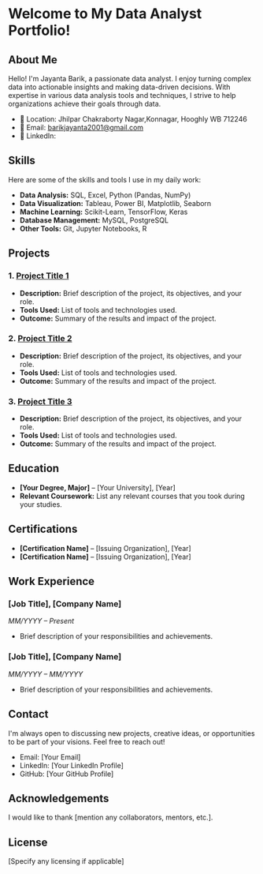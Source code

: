 # Welcome to My Data Analyst Portfolio!


## About Me
Hello! I'm Jayanta Barik, a passionate data analyst. I enjoy turning complex data into actionable insights and making data-driven decisions. With expertise in various data analysis tools and techniques, I strive to help organizations achieve their goals through data.

- 📍 Location: Jhilpar Chakraborty Nagar,Konnagar, Hooghly WB 712246
- 📧 Email: barikjayanta2001@gmail.com
- 🔗 LinkedIn: 

## Skills
Here are some of the skills and tools I use in my daily work:

- **Data Analysis:** SQL, Excel, Python (Pandas, NumPy)
- **Data Visualization:** Tableau, Power BI, Matplotlib, Seaborn
- **Machine Learning:** Scikit-Learn, TensorFlow, Keras
- **Database Management:** MySQL, PostgreSQL
- **Other Tools:** Git, Jupyter Notebooks, R

## Projects
### 1. [Project Title 1](link-to-project)
- **Description:** Brief description of the project, its objectives, and your role.
- **Tools Used:** List of tools and technologies used.
- **Outcome:** Summary of the results and impact of the project.

### 2. [Project Title 2](link-to-project)
- **Description:** Brief description of the project, its objectives, and your role.
- **Tools Used:** List of tools and technologies used.
- **Outcome:** Summary of the results and impact of the project.

### 3. [Project Title 3](link-to-project)
- **Description:** Brief description of the project, its objectives, and your role.
- **Tools Used:** List of tools and technologies used.
- **Outcome:** Summary of the results and impact of the project.

## Education
- **[Your Degree, Major]** – [Your University], [Year]
- **Relevant Coursework:** List any relevant courses that you took during your studies.

## Certifications
- **[Certification Name]** – [Issuing Organization], [Year]
- **[Certification Name]** – [Issuing Organization], [Year]

## Work Experience
### [Job Title], [Company Name]
*MM/YYYY – Present*
- Brief description of your responsibilities and achievements.

### [Job Title], [Company Name]
*MM/YYYY – MM/YYYY*
- Brief description of your responsibilities and achievements.

## Contact
I'm always open to discussing new projects, creative ideas, or opportunities to be part of your visions. Feel free to reach out!

- Email: [Your Email]
- LinkedIn: [Your LinkedIn Profile]
- GitHub: [Your GitHub Profile]

## Acknowledgements
I would like to thank [mention any collaborators, mentors, etc.].

## License
[Specify any licensing if applicable]


